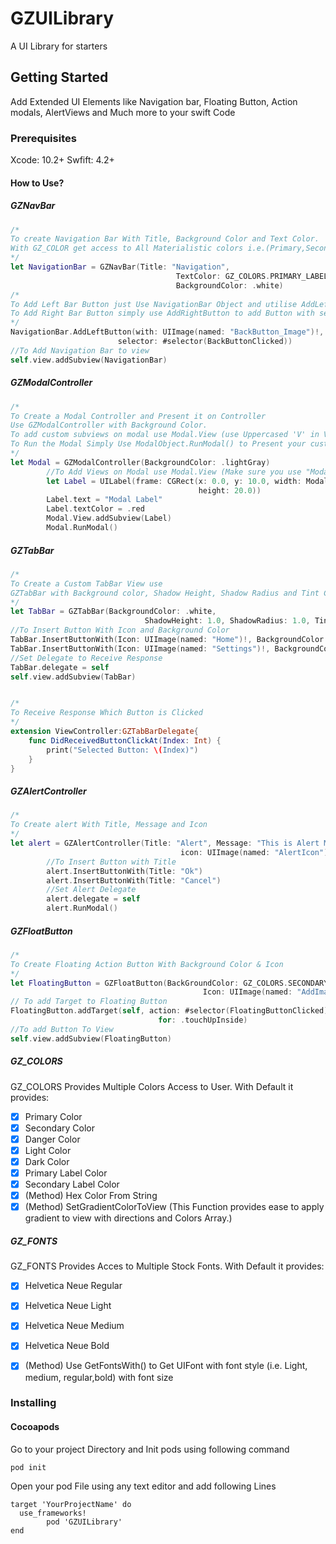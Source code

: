 # GZUILibrary

A UI Library for starters

## Getting Started

Add Extended UI Elements like Navigation bar, Floating Button, Action modals, AlertViews and Much more to your swift Code

### Prerequisites

Xcode: 10.2+     Swfift: 4.2+

#### How to Use?

##### GZNavBar
``` swift
/* 
To create Navigation Bar With Title, Background Color and Text Color.
With GZ_COLOR get access to All Materialistic colors i.e.(Primary,Secondary,Danger,etc)
*/
let NavigationBar = GZNavBar(Title: "Navigation",
                                     TextColor: GZ_COLORS.PRIMARY_LABEL_COLOR,
                                     BackgroundColor: .white)
/*
To Add Left Bar Button just Use NavigationBar Object and utilise AddLeftButton to add Button with Image
To Add Right Bar Button simply use AddRightButton to add Button with selector
*/
NavigationBar.AddLeftButton(with: UIImage(named: "BackButton_Image")!,
                        selector: #selector(BackButtonClicked))
//To Add Navigation Bar to view
self.view.addSubview(NavigationBar)
```
##### GZModalController
```swift
/*
To Create a Modal Controller and Present it on Controller
Use GZModalController with Background Color.
To add custom subviews on modal use Modal.View (use Uppercased 'V' in View).
To Run the Modal Simply Use ModalObject.RunModal() to Present your custom modal
*/
let Modal = GZModalController(BackgroundColor: .lightGray)
        //To Add Views on Modal use Modal.View (Make sure you use "Modal.View" not "Modal.view")
        let Label = UILabel(frame: CGRect(x: 0.0, y: 10.0, width: Modal.View.frame.width,
                                          height: 20.0))
        Label.text = "Modal Label"
        Label.textColor = .red
        Modal.View.addSubview(Label)
        Modal.RunModal()

```

##### GZTabBar
```swift
/*
To Create a Custom TabBar View use
GZTabBar with Background color, Shadow Height, Shadow Radius and Tint Color(Selected Icon Color)
*/
let TabBar = GZTabBar(BackgroundColor: .white,
                              ShadowHeight: 1.0, ShadowRadius: 1.0, TintColor: .red)
//To Insert Button With Icon and Background Color                              
TabBar.InsertButtonWith(Icon: UIImage(named: "Home")!, BackgroundColor: .white)
TabBar.InsertButtonWith(Icon: UIImage(named: "Settings")!, BackgroundColor: .white)
//Set Delegate to Receive Response
TabBar.delegate = self
self.view.addSubview(TabBar)


/*
To Receive Response Which Button is Clicked
*/
extension ViewController:GZTabBarDelegate{
    func DidReceivedButtonClickAt(Index: Int) {
        print("Selected Button: \(Index)")
    }
}
```
##### GZAlertController
```swift
/*
To Create alert With Title, Message and Icon
*/
let alert = GZAlertController(Title: "Alert", Message: "This is Alert Message",
                                      icon: UIImage(named: "AlertIcon")!)
        //To Insert Button with Title
        alert.InsertButtonWith(Title: "Ok")
        alert.InsertButtonWith(Title: "Cancel")
        //Set Alert Delegate
        alert.delegate = self
        alert.RunModal()

```

##### GZFloatButton
```swift
/*
To Create Floating Action Button With Background Color & Icon
*/
let FloatingButton = GZFloatButton(BackGroundColor: GZ_COLORS.SECONDARY_COLOR,
                                           Icon: UIImage(named: "AddImage")!)
// To add Target to Floating Button
FloatingButton.addTarget(self, action: #selector(FloatingButtonClicked),
                                 for: .touchUpInside)
//To add Button To View
self.view.addSubview(FloatingButton)
```
##### GZ_COLORS
GZ_COLORS Provides Multiple Colors Access to User.
With Default it provides:
- [x] Primary Color
- [x] Secondary Color
- [x] Danger Color
- [x] Light Color
- [x] Dark Color
- [x] Primary Label Color
- [x] Secondary Label Color
- [x] (Method) Hex Color From String
- [x] (Method) SetGradientColorToView (This Function provides ease to apply gradient to view with directions and Colors Array.)

##### GZ_FONTS
GZ_FONTS Provides Acces to Multiple Stock Fonts.
With Default it provides:
- [x] Helvetica Neue Regular
- [x] Helvetica Neue Light
- [x] Helvetica Neue Medium
- [x] Helvetica Neue Bold
- [x] (Method) Use GetFontsWith() to Get UIFont with font style (i.e. Light, medium, regular,bold) with font size


### Installing

#### Cocoapods

Go to your project Directory and Init pods using following command

```
pod init
```

Open your pod File using any text editor and add following Lines

```
target 'YourProjectName' do
  use_frameworks!
    	pod 'GZUILibrary'
end
```
